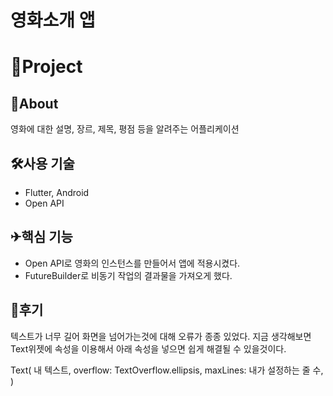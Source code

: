 # 영화소개 앱
# 🚠Project

## 🦉About

영화에 대한 설명, 장르, 제목, 평점 등을 알려주는 어플리케이션

## 🛠️사용 기술

- Flutter, Android
- Open API

## ✈핵심 기능

- Open API로 영화의 인스턴스를 만들어서 앱에 적용시켰다.
- FutureBuilder로 비동기 작업의 결과물을 가져오게 했다.

## 🤔후기

텍스트가 너무 길어 화면을 넘어가는것에 대해 오류가 종종 있었다. 지금 생각해보면 Text위젯에 속성을 이용해서 아래 속성을 넣으면 쉽게 해결될 수 있을것이다.

Text(
내 텍스트,
overflow: TextOverflow.ellipsis,
maxLines: 내가 설정하는 줄 수,
)
